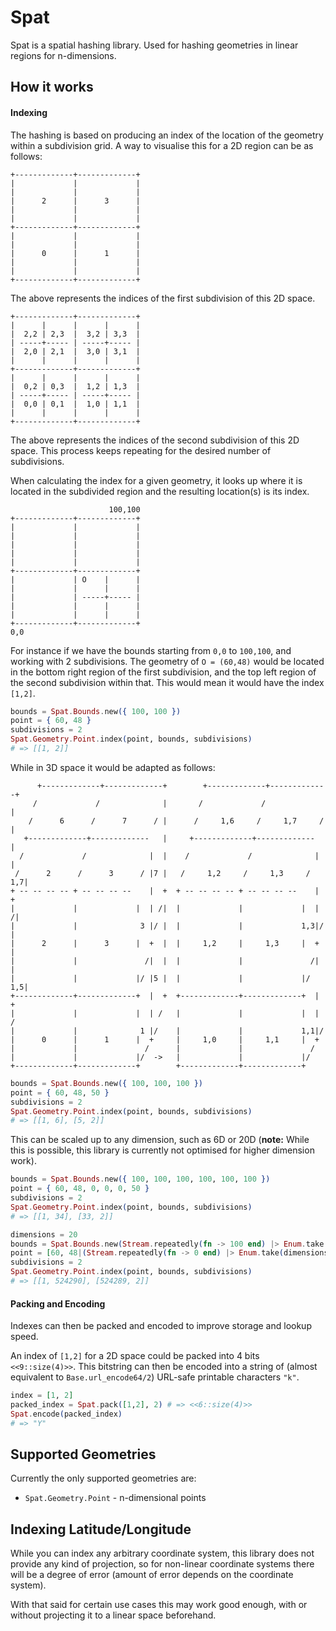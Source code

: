 # Spat

Spat is a spatial hashing library. Used for hashing geometries in linear regions for n-dimensions.

## How it works

#### Indexing

The hashing is based on producing an index of the location of the geometry within a subdivision grid. A way to visualise this for a 2D region can be as follows:

```bob
+-------------+-------------+
|             |             |
|             |             |
|      2      |      3      |
|             |             |
|             |             |
+-------------+-------------+
|             |             |
|             |             |
|      0      |      1      |
|             |             |
|             |             |
+-------------+-------------+
```

The above represents the indices of the first subdivision of this 2D space.

```bob
+-------------+-------------+
|      |      |      |      |
|  2,2 | 2,3  |  3,2 | 3,3  |
| -----+----- | -----+----- |
|  2,0 | 2,1  |  3,0 | 3,1  |
|      |      |      |      |
+-------------+-------------+
|      |      |      |      |
|  0,2 | 0,3  |  1,2 | 1,3  |
| -----+----- | -----+----- |
|  0,0 | 0,1  |  1,0 | 1,1  |
|      |      |      |      |
+-------------+-------------+
```

The above represents the indices of the second subdivision of this 2D space. This process keeps repeating for the desired number of subdivisions.

When calculating the index for a given geometry, it looks up where it is located in the subdivided region and the resulting location(s) is its index.

```bob
                      100,100
+-------------+-------------+
|             |             |
|             |             |
|             |             |
|             |             |
|             |             |
+-------------+-------------+
|             | O    |      |
|             |      |      |
|             | -----+----- |
|             |      |      |
|             |      |      |
+-------------+-------------+
0,0
```

For instance if we have the bounds starting from `0,0` to `100,100`, and working with 2 subdivisions. The geometry of `O = (60,48)` would be located in the bottom right region of the first subdivision, and the top left region of the second subdivision within that. This would mean it would have the index `[1,2]`.

```elixir
bounds = Spat.Bounds.new({ 100, 100 })
point = { 60, 48 }
subdivisions = 2
Spat.Geometry.Point.index(point, bounds, subdivisions)
# => [[1, 2]]
```

While in 3D space it would be adapted as follows:

```bob
      +-------------+-------------+        +-------------+-------------+
     /             /              |       /             /              |
    /      6      /      7      / |      /     1,6     /     1,7     / |
   +-------------+-------------   |     +-------------+-------------   |
  /             /              |  |    /             /              |  |
 /      2      /      3      / |7 |   /     1,2     /     1,3     / 1,7|
+ -- -- -- -- + -- -- -- --    |  +  + -- -- -- -- + -- -- -- --    |  +
|             |             |  | /|  |             |             |  | /|
|             |              3 |/ |  |             |             1,3|/ |
|      2      |      3      |  +  |  |     1,2     |     1,3     |  +  |
|             |               /|  |  |             |               /|  |
|             |             |/ |5 |  |             |             |/ 1,5|
+-------------+-------------+  |  +  +-------------+-------------+  |  +
|             |             |  | /   |             |             |  | /
|             |              1 |/    |             |             1,1|/
|      0      |      1      |  +     |     1,0     |     1,1     |  +
|             |               /      |             |               /
|             |             |/  ->   |             |             |/
+-------------+-------------+        +-------------+-------------+
```

```elixir
bounds = Spat.Bounds.new({ 100, 100, 100 })
point = { 60, 48, 50 }
subdivisions = 2
Spat.Geometry.Point.index(point, bounds, subdivisions)
# => [[1, 6], [5, 2]]
```

This can be scaled up to any dimension, such as 6D or 20D (**note:** While this is possible, this library is currently not optimised for higher dimension work).

```elixir
bounds = Spat.Bounds.new({ 100, 100, 100, 100, 100, 100 })
point = { 60, 48, 0, 0, 0, 50 }
subdivisions = 2
Spat.Geometry.Point.index(point, bounds, subdivisions)
# => [[1, 34], [33, 2]]

dimensions = 20
bounds = Spat.Bounds.new(Stream.repeatedly(fn -> 100 end) |> Enum.take(dimensions))
point = [60, 48|(Stream.repeatedly(fn -> 0 end) |> Enum.take(dimensions - 3)) ++ [50]]
subdivisions = 2
Spat.Geometry.Point.index(point, bounds, subdivisions)
# => [[1, 524290], [524289, 2]]
```

#### Packing and Encoding

Indexes can then be packed and encoded to improve storage and lookup speed.

An index of `[1,2]` for a 2D space could be packed into 4 bits `<<9::size(4)>>`. This bitstring can then be encoded into a string of (almost equivalent to `Base.url_encode64/2`) URL-safe printable characters `"k"`.

```elixir
index = [1, 2]
packed_index = Spat.pack([1,2], 2) # => <<6::size(4)>>
Spat.encode(packed_index)
# => "Y"
```

## Supported Geometries

Currently the only supported geometries are:

* `Spat.Geometry.Point` - n-dimensional points

## Indexing Latitude/Longitude

While you can index any arbitrary coordinate system, this library does not provide any kind of projection, so for non-linear coordinate systems there will be a degree of error (amount of error depends on the coordinate system).

With that said for certain use cases this may work good enough, with or without projecting it to a linear space beforehand.
